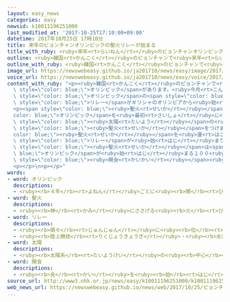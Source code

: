 ```yaml
---
layout: easy_news
categories: easy
newsid: k10011196251000
last_modified_at: '2017-10-25T17:10:00+09:00'
datetime: 2017年10月25日 17時10分
title: 来年のピョンチャンオリンピックの聖火リレーが始まる
title_with_ruby: <ruby>来年<rt>らいねん</rt></ruby>のピョンチャンオリンピックの<ruby>聖火<rt>せいか</rt></ruby>リレーが<ruby>始<rt>はじ</rt></ruby>まる
outline: <ruby>韓国<rt>かんこく</rt></ruby>のピョンチャンで<ruby>来年<rt>らいねん</rt></ruby>２<ruby>月<rt>がつ</rt></ruby><ruby>９日<rt>ここのか</rt></ruby>〜２５<ruby>日<rt>にち</rt></ruby>、<ruby>冬<rt>ふゆ</rt></ruby>のオリンピックがあります。
outline_with_ruby: <ruby>韓国<rt>かんこく</rt></ruby>のピョンチャンで<ruby>来年<rt>らいねん</rt></ruby>２<ruby>月<rt>がつ</rt></ruby><ruby>９日<rt>ここのか</rt></ruby>〜２５<ruby>日<rt>にち</rt></ruby>、<ruby>冬<rt>ふゆ</rt></ruby>のオリンピックがあります。
image_url: https://newswebeasy.github.io/ja201710/news/easy/image/2017/10/25/k10011196251000.jpg
voice_url: https://newswebeasy.github.io/ja201710/news/easy/voice/2017/10/25/k10011196251000.mp3
content_with_ruby: "<p><ruby>韓国<rt>かんこく</rt></ruby>のピョンチャンで<ruby>来年<rt>らいねん</rt></ruby>２<ruby>月<rt>がつ</rt></ruby><ruby>９日<rt>ここのか</rt></ruby>〜２５<ruby>日<rt>にち</rt></ruby>、<ruby>冬<rt>ふゆ</rt></ruby>の<span\
  \ style=\"color: blue;\">オリンピック</span>があります。<ruby>今月<rt>こんげつ</rt></ruby><ruby>２４日<rt>にじゅうよっか</rt></ruby>、<span\
  \ style=\"color: blue;\">オリンピック</span>の<span style=\"color: blue;\"><ruby>聖火<rt>せいか</rt></ruby></span><span\
  \ style=\"color: blue;\">リレー</span>がギリシャのオリンピアから<ruby>始<rt>はじ</rt></ruby>まりました。</p>\n\
  <p><span style=\"color: blue;\"><ruby>聖火<rt>せいか</rt></ruby></span>は、<span style=\"\
  color: blue;\">オリンピック</span>を<ruby>最初<rt>さいしょ</rt></ruby>に<ruby>行<rt>おこな</rt></ruby>ったオリンピアで、<ruby>昔<rt>むかし</rt></ruby>の<ruby>服<rt>ふく</rt></ruby>を<ruby>着<rt>き</rt></ruby>た<ruby>女性<rt>じょせい</rt></ruby>が<ruby>鏡<rt>かがみ</rt></ruby>で<span\
  \ style=\"color: blue;\"><ruby>太陽<rt>たいよう</rt></ruby></span>の<ruby>光<rt>ひかり</rt></ruby>を<ruby>集<rt>あつ</rt></ruby>めて、<ruby>火<rt>ひ</rt></ruby>をつけることになっています。しかし、<ruby>２４日<rt>にじゅうよっか</rt></ruby>は<ruby>雨<rt>あめ</rt></ruby>だったため、<ruby>同<rt>おな</rt></ruby>じやり<ruby>方<rt>かた</rt></ruby>で<ruby>用意<rt>ようい</rt></ruby>していた<ruby>火<rt>ひ</rt></ruby>を<ruby>使<rt>つか</rt></ruby>って<span\
  \ style=\"color: blue;\"><ruby>聖火<rt>せいか</rt></ruby></span>をつけました。そして、<span style=\"\
  color: blue;\"><ruby>聖火<rt>せいか</rt></ruby></span>を<ruby>運<rt>はこ</rt></ruby>ぶ<span\
  \ style=\"color: blue;\">リレー</span>が<ruby>始<rt>はじ</rt></ruby>まりました。</p>\n<p><span\
  \ style=\"color: blue;\"><ruby>聖火<rt>せいか</rt></ruby></span>は<span style=\"color:\
  \ blue;\">オリンピック</span>が<ruby>始<rt>はじ</rt></ruby>まる１００<ruby>日<rt>にち</rt></ruby><ruby>前<rt>まえ</rt></ruby>に<ruby>韓国<rt>かんこく</rt></ruby>に<ruby>着<rt>つ</rt></ruby>きます。<ruby>韓国<rt>かんこく</rt></ruby>では、<span\
  \ style=\"color: blue;\"><ruby>開会<rt>かいかい</rt></ruby></span><ruby>式<rt>しき</rt></ruby>の<ruby>会場<rt>かいじょう</rt></ruby>まで７５００<ruby>人<rt>にん</rt></ruby>が２０１８ｋｍを<ruby>走<rt>はし</rt></ruby>ります。</p>\n\
  <p></p>\n<p></p>"
words:
- word: オリンピック
  descriptions:
  - <ruby><rb>４年</rb><rt>よねん</rt></ruby>ごとに<ruby><rb>開</rb><rt>ひら</rt></ruby>かれ、<ruby><rb>世界</rb><rt>せかい</rt></ruby>じゅうの<ruby><rb>国々</rb><rt>くにぐに</rt></ruby>から<ruby><rb>選手</rb><rt>せんしゅ</rt></ruby>が<ruby><rb>参加</rb><rt>さんか</rt></ruby>する<ruby><rb>競技大会</rb><rt>きょうぎたいかい</rt></ruby>。<ruby><rb>古代</rb><rt>こだい</rt></ruby>ギリシャのオリンピアで<ruby><rb>開</rb><rt>ひら</rt></ruby>かれた<ruby><rb>古代</rb><rt>こだい</rt></ruby>オリンピックにならって、フランスのクーベルタンの<ruby><rb>力</rb><rt>ちから</rt></ruby>で、１８９６<ruby><rb>年</rb><rt>ねん</rt></ruby>にギリシャのアテネで<ruby><rb>開</rb><rt>ひら</rt></ruby>かれたのが、<ruby><rb>近代</rb><rt>きんだい</rt></ruby>オリンピックの<ruby><rb>始</rb><rt>はじ</rt></ruby>まり。<ruby><rb>五輪</rb><rt>ごりん</rt></ruby>。
- word: 聖火
  descriptions:
  - <ruby><rb>神</rb><rt>かみ</rt></ruby>にささげる<ruby><rb>火</rb><rt>ひ</rt></ruby>。<ruby><rb>特</rb><rt>とく</rt></ruby>に、オリンピック<ruby><rb>大会</rb><rt>たいかい</rt></ruby>の<ruby><rb>期間中</rb><rt>きかんちゅう</rt></ruby>、<ruby><rb>燃</rb><rt>も</rt></ruby>やし<ruby><rb>続</rb><rt>つづ</rt></ruby>ける<ruby><rb>火</rb><rt>ひ</rt></ruby>。ギリシャのオリンピアで<ruby><rb>太陽</rb><rt>たいよう</rt></ruby>から<ruby><rb>点火</rb><rt>てんか</rt></ruby>され、<ruby><rb>会場</rb><rt>かいじょう</rt></ruby>まで<ruby><rb>聖火</rb><rt>せいか</rt></ruby>リレーで<ruby><rb>運</rb><rt>はこ</rt></ruby>ばれる。
- word: リレー
  descriptions:
  - <ruby><rb>順々</rb><rt>じゅんじゅん</rt></ruby>に<ruby><rb>伝</rb><rt>つた</rt></ruby>えわたしていくこと。
  - <ruby><rb>陸上競技</rb><rt>りくじょうきょうぎ</rt></ruby>・<ruby><rb>水泳</rb><rt>すいえい</rt></ruby><ruby><rb>競技</rb><rt>きょうぎ</rt></ruby>で、ひと<ruby><rb>組</rb><rt>く</rt></ruby>みの<ruby><rb>選手</rb><rt>せんしゅ</rt></ruby>が、つぎつぎに<ruby><rb>決</rb><rt>き</rt></ruby>められた<ruby><rb>距離</rb><rt>きょり</rt></ruby>を<ruby><rb>受</rb><rt>う</rt></ruby>けついで、<ruby><rb>速</rb><rt>はや</rt></ruby>さを<ruby><rb>争</rb><rt>あらそ</rt></ruby>うもの。
- word: 太陽
  descriptions:
  - <ruby><rb>太陽系</rb><rt>たいようけい</rt></ruby>の<ruby><rb>中心</rb><rt>ちゅうしん</rt></ruby>で<ruby><rb>高</rb><rt>たか</rt></ruby>い<ruby><rb>熱</rb><rt>ねつ</rt></ruby>と<ruby><rb>光</rb><rt>ひかり</rt></ruby>を<ruby><rb>出</rb><rt>だ</rt></ruby>している<ruby><rb>星</rb><rt>ほし</rt></ruby>。<ruby><rb>地球</rb><rt>ちきゅう</rt></ruby>に<ruby><rb>熱</rb><rt>ねつ</rt></ruby>や<ruby><rb>光</rb><rt>ひかり</rt></ruby>をあたえ、<ruby><rb>生物</rb><rt>せいぶつ</rt></ruby>を<ruby><rb>育</rb><rt>そだ</rt></ruby>てる。お<ruby><rb>日</rb><rt>ひ</rt></ruby>さま。
- word: 開会
  descriptions:
  - <ruby><rb>会</rb><rt>かい</rt></ruby>を<ruby><rb>始</rb><rt>はじ</rt></ruby>めること。
source_url: http://www3.nhk.or.jp/news/easy/k10011196251000/k10011196251000.html
web_news_url: https://newswebeasy.github.io/news/web/2017/10/25/ピョンチャン五輪の聖火-ギリシャで採火式
...
```

